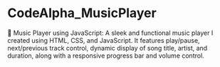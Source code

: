 # CodeAlpha_MusicPlayer
🎵 Music Player using JavaScript: A sleek and functional music player I created using HTML, CSS, and JavaScript. It features play/pause, next/previous track control, dynamic display of song title, artist, and duration, along with a responsive progress bar and volume control.
